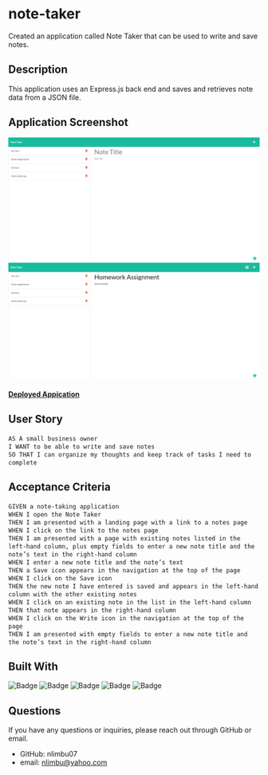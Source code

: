# note-taker

Created an application called Note Taker that can be used to write and save notes.

## Description

This application uses an Express.js back end and saves and retrieves note data from a JSON file.

## Application Screenshot

![application screenshot](./Develop/images/image2.png)
![application screenshot](./Develop/images/image1.png)

#### [Deployed Appication](https://nlimbu07.github.io/note-taker/)

## User Story

```
AS A small business owner
I WANT to be able to write and save notes
SO THAT I can organize my thoughts and keep track of tasks I need to complete
```

## Acceptance Criteria

```
GIVEN a note-taking application
WHEN I open the Note Taker
THEN I am presented with a landing page with a link to a notes page
WHEN I click on the link to the notes page
THEN I am presented with a page with existing notes listed in the left-hand column, plus empty fields to enter a new note title and the note’s text in the right-hand column
WHEN I enter a new note title and the note’s text
THEN a Save icon appears in the navigation at the top of the page
WHEN I click on the Save icon
THEN the new note I have entered is saved and appears in the left-hand column with the other existing notes
WHEN I click on an existing note in the list in the left-hand column
THEN that note appears in the right-hand column
WHEN I click on the Write icon in the navigation at the top of the page
THEN I am presented with empty fields to enter a new note title and the note’s text in the right-hand column
```

## Built With

![Badge](https://img.shields.io/badge/-VS%20Code-brightgreen)
![Badge](https://img.shields.io/badge/-npm%208.1.0-blue)
![Badge](https://img.shields.io/badge/-JavaScript-yellowgreen)
![Badge](https://img.shields.io/badge/-npm%20'inquirer'-success)
![Badge](https://img.shields.io/badge/-expess.js-red)

## Questions

If you have any questions or inquiries, please reach out through GitHub or email.

- GitHub: nlimbu07
- email: nlimbu@yahoo.com
